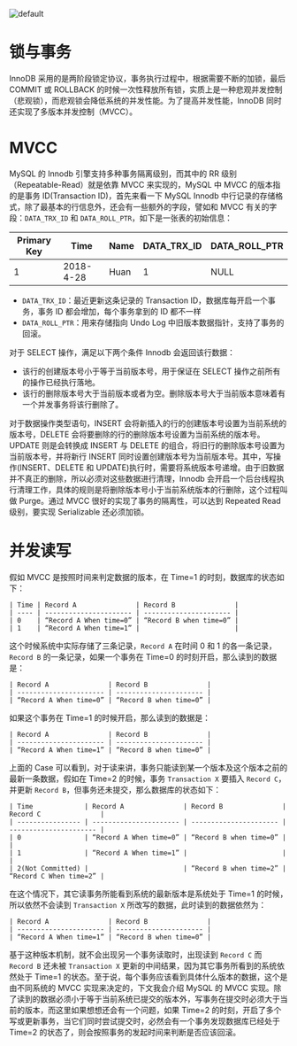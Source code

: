 ![default](https://user-images.githubusercontent.com/5803001/45228854-de88b400-b2f6-11e8-9ab0-d393ed19f21f.png)

# 锁与事务

InnoDB 采用的是两阶段锁定协议，事务执行过程中，根据需要不断的加锁，最后 COMMIT 或 ROLLBACK 的时候一次性释放所有锁，实质上是一种悲观并发控制（悲观锁），而悲观锁会降低系统的并发性能。为了提高并发性能，InnoDB 同时还实现了多版本并发控制（MVCC）。

# MVCC

MySQL 的 Innodb 引擎支持多种事务隔离级别，而其中的 RR 级别（Repeatable-Read）就是依靠 MVCC 来实现的，MySQL 中 MVCC 的版本指的是事务 ID(Transaction ID)，首先来看一下 MySQL Innodb 中行记录的存储格式，除了最基本的行信息外，还会有一些额外的字段，譬如和 MVCC 有关的字段：`DATA_TRX_ID` 和 `DATA_ROLL_PTR`，如下是一张表的初始信息：

| Primary Key | Time      | Name | DATA_TRX_ID | DATA_ROLL_PTR |
| ----------- | --------- | ---- | ----------- | ------------- |
| 1           | 2018-4-28 | Huan | 1           | NULL          |

- `DATA_TRX_ID`：最近更新这条记录的 Transaction ID，数据库每开启一个事务，事务 ID 都会增加，每个事务拿到的 ID 都不一样
- `DATA_ROLL_PTR`：用来存储指向 Undo Log 中旧版本数据指针，支持了事务的回滚。

对于 SELECT 操作，满足以下两个条件 Innodb 会返回该行数据：

- 该行的创建版本号小于等于当前版本号，用于保证在 SELECT 操作之前所有的操作已经执行落地。
- 该行的删除版本号大于当前版本或者为空。删除版本号大于当前版本意味着有一个并发事务将该行删除了。

对于数据操作类型语句，INSERT 会将新插入的行的创建版本号设置为当前系统的版本号，DELETE 会将要删除的行的删除版本号设置为当前系统的版本号。UPDATE 则是会转换成 INSERT 与 DELETE 的组合，将旧行的删除版本号设置为当前版本号，并将新行 INSERT 同时设置创建版本号为当前版本号。其中，写操作(INSERT、DELETE 和 UPDATE)执行时，需要将系统版本号递增。由于旧数据并不真正的删除，所以必须对这些数据进行清理，Innodb 会开启一个后台线程执行清理工作，具体的规则是将删除版本号小于当前系统版本的行删除，这个过程叫做 Purge。通过 MVCC 很好的实现了事务的隔离性，可以达到 Repeated Read 级别，要实现 Serializable 还必须加锁。

# 并发读写

假如 MVCC 是按照时间来判定数据的版本，在 Time=1 的时刻，数据库的状态如下：

```
| Time | Record A               | Record B               |
| ---- | ---------------------- | ---------------------- |
| 0    | “Record A When time=0” | “Record B when time=0” |
| 1    | “Record A When time=1” |                        |
```

这个时候系统中实际存储了三条记录，`Record A` 在时间 0 和 1 的各一条记录，`Record B` 的一条记录，如果一个事务在 Time=0 的时刻开启，那么读到的数据是：

```
| Record A               | Record B               |
| ---------------------- | ---------------------- |
| “Record A When time=0” | “Record B when time=0” |
```

如果这个事务在 Time=1 的时候开启，那么读到的数据是：

```
| Record A               | Record B               |
| ---------------------- | ---------------------- |
| “Record A When time=1” | “Record B when time=0” |
```

上面的 Case 可以看到，对于读来讲，事务只能读到某一个版本及这个版本之前的最新一条数据，假如在 Time=2 的时候，事务 `Transaction X` 要插入 `Record C`，并更新 `Record B`，但事务还未提交，那么数据库的状态如下：

```
| Time             | Record A               | Record B               | Record C               |
| ---------------- | ---------------------- | ---------------------- | ---------------------- |
| 0                | “Record A When time=0” | “Record B when time=0” |                        |
| 1                | “Record A When time=1” |                        |                        |
| 2(Not Committed) |                        | “Record B when time=2” | “Record C When time=2” |
```

在这个情况下，其它读事务所能看到系统的最新版本是系统处于 Time=1 的时候，所以依然不会读到 `Transaction X` 所改写的数据，此时读到的数据依然为：

```
| Record A               | Record B               |
| ---------------------- | ---------------------- |
| “Record A When time=1” | “Record B when time=0” |
```

基于这种版本机制，就不会出现另一个事务读取时，出现读到 `Record C` 而 `Record B` 还未被 `Transaction X` 更新的中间结果，因为其它事务所看到的系统依然处于 Time=1 的状态。至于说，每个事务应该看到具体什么版本的数据，这个是由不同系统的 MVCC 实现来决定的，下文我会介绍 MySQL 的 MVCC 实现。除了读到的数据必须小于等于当前系统已提交的版本外，写事务在提交时必须大于当前的版本，而这里如果想想还会有一个问题，如果 Time=2 的时刻，开启了多个写或更新事务，当它们同时尝试提交时，必然会有一个事务发现数据库已经处于 Time=2 的状态了，则会按照事务的发起时间来判断是否应该回滚。

